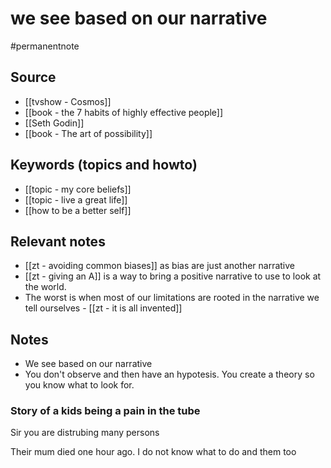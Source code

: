 # we see based on our narrative

#permanentnote

## Source
- [[tvshow - Cosmos]]
- [[book - the 7 habits of highly effective people]]
- [[Seth Godin]]
- [[book - The art of possibility]]
	

## Keywords (topics and howto)
- [[topic - my core beliefs]]
- [[topic - live a great life]]
- [[how to be a better self]] 

## Relevant notes
- [[zt - avoiding common biases]] as bias are just another narrative
- [[zt - giving an A]] is a way to bring a positive narrative to use to look at the world. 
- The worst is when most of our limitations are rooted in the narrative we tell ourselves - [[zt - it is all invented]]

## Notes
- We see based on our narrative
- You don't observe and then have an hypotesis. You create a theory so you know what to look for.

### Story of a kids being a pain in the tube
Sir you are distrubing many persons

Their mum died one hour ago. I do not know what to do and them too